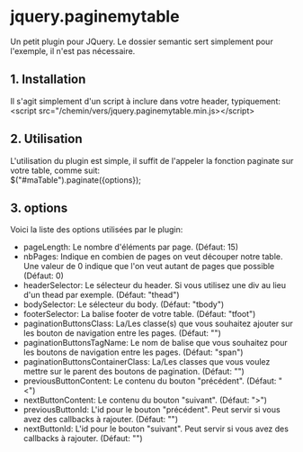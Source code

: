 # jquery.paginemytable

Un petit plugin pour JQuery. Le dossier semantic sert simplement pour l'exemple, il n'est pas nécessaire.

## 1. Installation

Il s'agit simplement d'un script à inclure dans votre header, typiquement:  
&lt;script src="/chemin/vers/jquery.paginemytable.min.js&gt;&lt;/script&gt;

## 2. Utilisation

L'utilisation du plugin est simple, il suffit de l'appeler la fonction paginate sur votre table, comme suit:  
$("#maTable").paginate({options});

## 3. options

Voici la liste des options utilisées par le plugin:
  - pageLength: Le nombre d'éléments par page. (Défaut: 15)
  - nbPages: Indique en combien de pages on veut découper notre table. Une valeur de 0 indique que l'on veut autant de pages que possible (Défaut: 0)
  - headerSelector: Le sélecteur du header. Si vous utilisez une div au lieu d'un thead par exemple. (Défaut: "thead")
  - bodySelector: Le sélecteur du body. (Défaut: "tbody")
  - footerSelector: La balise footer de votre table. (Défaut: "tfoot")
  - paginationButtonsClass: La/Les classe(s) que vous souhaitez ajouter sur les bouton de navigation entre les pages. (Défaut: "")
  - paginationButtonsTagName: Le nom de balise que vous souhaitez pour les boutons de navigation entre les pages. (Défaut: "span")
  - paginationButtonsContainerClass: La/Les classes que vous voulez mettre sur le parent des boutons de pagination. (Défaut: "")
  - previousButtonContent: Le contenu du bouton "précédent". (Défaut: "&lt;")
  - nextButtonContent: Le contenu du bouton "suivant". (Défaut: "&gt;")
  - previousButtonId: L'id pour le bouton "précédent". Peut servir si vous avez des callbacks à rajouter. (Défaut: "")
  - nextButtonId: L'id pour le bouton "suivant". Peut servir si vous avez des callbacks à rajouter. (Défaut: "")
